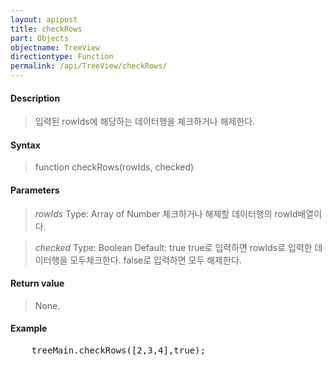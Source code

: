```yaml
---
layout: apipost
title: checkRows
part: Objects
objectname: TreeView
directiontype: Function
permalink: /api/TreeView/checkRows/
---
```



#### Description

> 입력된 rowIds에 해당하는 데이터행을 체크하거나 해제한다.

#### Syntax

> function checkRows(rowIds, checked)

#### Parameters

> *rowIds*
> Type: Array of Number
> 체크하거나 해제할 데이터행의 rowId배열이다.

> *checked*
> Type: Boolean
> Default: true
> true로 입력하면 rowIds로 입력한 데이터행을 모두체크한다. false로 입력하면 모두 해제한다.

#### Return value

> None.

#### Example

<pre class="prettyprint">
    treeMain.checkRows([2,3,4],true);
</pre>

